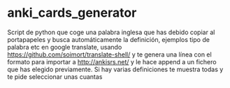 # anki_cards_generator
Script de python que coge una palabra inglesa que has debido copiar al portapapeles y busca automáticamente la definición, ejemplos tipo de palabra etc en google translate, usando https://github.com/soimort/translate-shell/ y te genera una línea con el formato para importar a http://ankisrs.net/ y le hace append a un fichero que has elegido previamente. Si hay varias definiciones te muestra todas y te pide seleccionar unas cuantas
